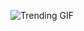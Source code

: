 ![Trending GIF](https://media0.giphy.com/media/v1.Y2lkPThiYjIxNzcydmFuYTF6cXlhdG9uaGM3MjI2MmthZjQyMjAwZXliZ2trbzA4ZW5rZSZlcD12MV9naWZzX3NlYXJjaCZjdD1n/fryY00CO4xCz4uJuDQ/giphy.gif)
